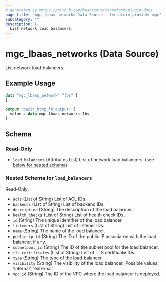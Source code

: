```yaml
---
# generated by https://github.com/hashicorp/terraform-plugin-docs
page_title: "mgc_lbaas_networks Data Source - terraform-provider-mgc"
subcategory: ""
description: |-
  List network load balancers.
---
```


# mgc_lbaas_networks (Data Source)

List network load balancers.

## Example Usage

```terraform
data "mgc_lbaas_network" "lbs" {
}

output "basic_http_lb_output" {
  value = data.mgc_lbaas_networks.lbs
}
```

<!-- schema generated by tfplugindocs -->
## Schema

### Read-Only

- `load_balancers` (Attributes List) List of network load balancers. (see [below for nested schema](#nestedatt--load_balancers))

<a id="nestedatt--load_balancers"></a>
### Nested Schema for `load_balancers`

Read-Only:

- `acls` (List of String) List of ACL IDs.
- `backends` (List of String) List of backend IDs.
- `description` (String) The description of the load balancer.
- `health_checks` (List of String) List of health check IDs.
- `id` (String) The unique identifier of the load balancer.
- `listeners` (List of String) List of listener IDs.
- `name` (String) The name of the load balancer.
- `public_ip_id` (String) The ID of the public IP associated with the load balancer, if any.
- `subnetpool_id` (String) The ID of the subnet pool for the load balancer.
- `tls_certificates` (List of String) List of TLS certificate IDs.
- `type` (String) The type of the load balancer.
- `visibility` (String) The visibility of the load balancer. Possible values: 'internal', 'external'.
- `vpc_id` (String) The ID of the VPC where the load balancer is deployed.
